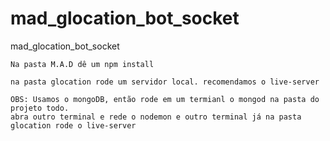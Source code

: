 # mad_glocation_bot_socket
mad_glocation_bot_socket

```
Na pasta M.A.D dê um npm install
```

```
na pasta glocation rode um servidor local. recomendamos o live-server
```
```
OBS: Usamos o mongoDB, então rode em um termianl o mongod na pasta do projeto todo.
abra outro terminal e rede o nodemon e outro terminal já na pasta glocation rode o live-server 
```
